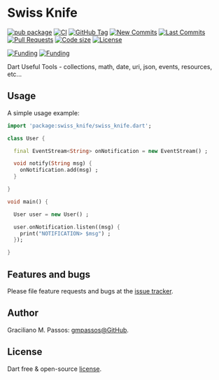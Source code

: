 # Swiss Knife

[![pub package](https://img.shields.io/pub/v/swiss_knife.svg)](https://pub.dartlang.org/packages/swiss_knife)
[![CI](https://img.shields.io/github/workflow/status/gmpassos/swiss_knife/Dart%20CI/master)](https://github.com/gmpassos/swiss_knife/actions)
[![GitHub Tag](https://img.shields.io/github/v/tag/gmpassos/swiss_knife)](https://github.com/gmpassos/swiss_knife/releases)
[![New Commits](https://img.shields.io/github/commits-since/gmpassos/swiss_knife/latest)](https://github.com/gmpassos/swiss_knife/network)
[![Last Commits](https://img.shields.io/github/last-commit/gmpassos/swiss_knife)](https://github.com/gmpassos/swiss_knife/commits/master)
[![Pull Requests](https://img.shields.io/github/issues-pr/gmpassos/swiss_knife)](https://github.com/gmpassos/swiss_knife/pulls)
[![Code size](https://img.shields.io/github/languages/code-size/gmpassos/swiss_knife)](https://github.com/gmpassos/swiss_knife)
[![License](https://img.shields.io/github/license/gmpassos/swiss_knife)](https://github.com/gmpassos/swiss_knife/blob/master/LICENSE)

[![Funding](https://img.shields.io/badge/Donate-yellow?labelColor=666666&style=plastic&logo=liberapay)](https://liberapay.com/gmpassos/donate)
[![Funding](https://img.shields.io/liberapay/patrons/gmpassos.svg?logo=liberapay)](https://liberapay.com/gmpassos/donate)


Dart Useful Tools - collections, math, date, uri, json, events, resources, etc...

## Usage

A simple usage example:

```dart
import 'package:swiss_knife/swiss_knife.dart';

class User {

  final EventStream<String> onNotification = new EventStream() ;

  void notify(String msg) {
    onNotification.add(msg) ;
  }

}

void main() {

  User user = new User() ;

  user.onNotification.listen((msg) {
    print("NOTIFICATION> $msg") ;
  });

}

```

## Features and bugs

Please file feature requests and bugs at the [issue tracker][tracker].

[tracker]: https://github.com/gmpassos/swiss_knife/issues

## Author

Graciliano M. Passos: [gmpassos@GitHub][github].

[github]: https://github.com/gmpassos

## License

Dart free & open-source [license](https://github.com/dart-lang/stagehand/blob/master/LICENSE).
